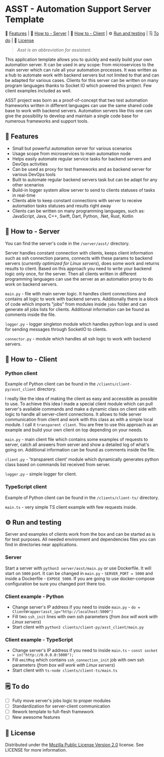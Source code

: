 ASST - Automation Support Server Template
============

:star2: [Features](#star2-features) | :robot: [How to - Server](#robot-how-to---server) | :mechanical_arm: [How to - Client](#mechanical\_arm-how-to---client) | :gear: [Run and testing](#gear-run-and-testing) | :spiral_notepad: [To do](#spiral\_notepad-to-do) | :scroll: [License](#scroll-license)

> *Asst is an abbreviation for assistant.*

This application template allows you to quickly and easily build your own automation server. It can be used in any scope: from microservices to the main server which can rule all your automation processes. It was written as a hub to automate work with backend servers but not limited to that and can be adapted for various cases. Clients for this server can be written on many program languages thanks to Socket IO which powered this project. Few client examples included as well.

ASST project was born as a proof-of-concept that two test automation frameworks written in different languages can use the same shared code base to work with backend servers. Automation servers like this one can give the possibility to develop and maintain a single code base for numerous frameworks and support tools.

<!-- Features -->
:star2: Features
---------------

- Small but powerful automation server for various scenarios
- Usage scope from microservices to main automation node
- Helps easily automate regular service tasks for backend servers and DevOps activities
- Can be used as proxy for test frameworks and as backend server for various DevOps tools
- Built to automate regular backend servers task but can be adapt for any other scenarios
- Build-in logger system allow server to send to clients statuses of tasks in real-time
- Clients able to keep constant connections with server to receive automation tasks statuses and results right away
- Clients can be written on many programming languages, such as: JavaScript, Java, C++, Swift, Dart, Python, .Net, Rust, Kotlin

<!-- How to - Server -->
:robot: How to - Server
---------------

You can find the server's code in the `/server/asst/` directory.

Server handles constant connection with clients, keeps client information such as ssh connection params, connects with these params to backend servers (*currently optimized for Linux servers*), does some work and returns results to client. Based on this approach you need to write your backend logic only once, for the server. Then all clients written in different programming languages can use the server as an automation proxy to do work on backend servers.

`main.py` - file with main server logic. It handles client connections and contains all logic to work with backend servers. Additionally there is a block of code which imports "jobs" from modules inside `jobs` folder and can generate all jobs lists for clients. Additional information can be found as comments inside the file.

`logger.py` - logger singleton module which handles python logs and is used for sending messages through SocketIO to clients.

`connector.py` - module which handles all ssh logic to work with backend servers.

<!-- How to - Client -->
:mechanical_arm: How to - Client
---------------

### Python client

Example of Python client can be found in the `/clients/client-py/asst_client` directory.

I really like the idea of making the client as easy and accessible as possible to use. To achieve this idea I made a special client module which can pull server's available commands and make a dynamic class on client side with logic to handle all server-client connections. It allows to hide server communication from client and work with this class as with a simple local module. I call it `transparent client`. You are free to use this approach as an example and build your own client on top depending on your needs.

`main.py` - main client file which contains some examples of requests to server, catch all answers from server and show a detailed log of what's going on. Additional information can be found as comments inside the file.

`client.py` - 'transparent client' module which dynamically generates python class based on commands list received from server.

`logger.py` - simple logger for client.

### TypeScript client

Example of Python client can be found in the `/clients/client-ts/` directory.

`main.ts` - very simple TS client example with few requests inside.

<!-- Run and testing -->
:gear: Run and testing
---------------

Server and examples of clients work from the box and can be started as is for test purposes. All needed environment and dependencies files you can find in directories near applications.

### Server

Start a server with `python3 server/asst/main.py` or use Dockerfile. It will start on `5000` port. It can be changed in `main.py` - `SERVER_PORT = 5000` and inside a Dockerfile - `EXPOSE 5000`. If you are going to use docker-compose configuration be sure you changed port there too.

### Client example - Python

- Change server's IP address if you need to inside `main.py` - `do = ClientWrapper(asst_ip="http://localhost:5000")`
- Fill two `ssh_init` lines with own ssh parameters (*from box will work with Linux servers*)
- Start client with `python3 clients/client-py/asst_client/main.py`

### Client example - TypeScript

- Change server's IP address if you need to inside `main.ts` - `const socket = io("http://0.0.0.0:5000");`
- Fill `emitMsg` which contains `ssh_connection_init` job with own ssh parameters (*from box will work with Linux servers*)
- Start client with `ts-node clients/client-ts/main.ts`

<!-- To do -->
:spiral_notepad: To do
---------------

- [ ] Fully move server's jobs logic to proper modules
- [ ] Standardization for server-client communication
- [ ] Rework template to full-flesh framework
- [ ] New awesome features

<!-- License -->
:scroll: License
---------------

Distributed under the [Mozilla Public License Version 2.0](http://mozilla.org/MPL/2.0/) license. See LICENSE for more information.
